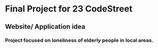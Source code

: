 # Final Project for 23 CodeStreet

## Website/ Application idea
### Project focused on loneliness of elderly people in local areas.
